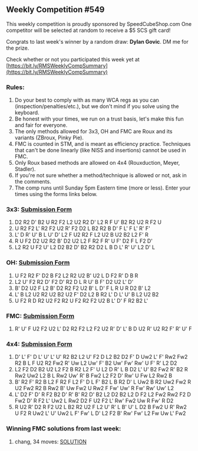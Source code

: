 ## Weekly Competition #549 
 
 This weekly competition is proudly sponsored by SpeedCubeShop.com 
 One competitor will be selected at random to receive a $5 SCS gift card! 
 
 Congrats to last week's winner by a random draw: **Dylan Govic**. DM me for the prize. 
 
 Check whether or not you participated this week yet at [https://bit.ly/RMSWeeklyCompSummary](https://bit.ly/RMSWeeklyCompSummary)  
 
 ### Rules: 
 1. Do your best to comply with as many WCA regs as you can (inspection/penalties/etc.), but we don't mind if you solve using the keyboard. 
 2. Be honest with your times, we run on a trust basis, let's make this fun and fair for everyone. 
 3. The only methods allowed for 3x3, OH and FMC are Roux and its variants (ZBroux, Pinky Pie). 
 4. FMC is counted in STM, and is meant as efficiency practice. Techniques that can't be done linearly (like NISS and insertions) cannot be used in FMC. 
 5. Only Roux based methods are allowed on 4x4 (Rouxduction, Meyer, Stadler). 
 6. If you're not sure whether a method/technique is allowed or not, ask in the comments. 
 7. The comp runs until Sunday 5pm Eastern time (more or less). Enter your times using the forms links below. 
 
### 3x3: [Submission Form](https://forms.gle/H5xoCWvGKnZ92fQt8) 
 1. D2 R2 D' B2 U R2 F2 L2 U2 R2 D' L2 R F U' B2 R2 U2 R F2 U 
 2. U R2 F2 L' R2 F2 U2 R' F2 D2 L B2 R2 B D' F L' F L' R' F' 
 3. L' D R' U' B L U' D' L2 F U2 R2 F L2 U2 B U2 B2 L2 F' R 
 4. R U F2 D2 U2 R2 B' D2 U2 L2 F R2 F R' U F' D2 F L F2 D' 
 5. L2 R2 U F2 U' L2 D2 B2 D' B2 R2 D2 L B D L' R' U' L2 D' L 
 
### OH: [Submission Form](https://forms.gle/UgRLW3K1d5KkMGfM9) 
 1. U F2 R2 F' D2 B F2 L2 R2 U2 B' U2 L D F2 R' D B R 
 2. L2 U' F2 R2 D' F2 D' R2 D L R U' B F' D2 U2 L' D' 
 3. B' D2 U2 F L2 B' D2 R2 F2 U2 B' L D' F L R U R D2 B' L2 
 4. L' B L2 U2 R2 U2 B2 U2 F' D2 L2 B R2 L' D L' U' B L2 U2 B2 
 5. U F2 R D R2 U2 F2 R2 U F2 R2 F2 U2 B L' D' F R2 B2 L' 
 
### FMC: [Submission Form](https://forms.gle/1P9VUgZmA1pibwvL9) 
 1. R' U' F U2 F2 U2 L' D2 R2 F2 L2 F2 U2 R' D' L' B D U2 R' U2 R2 F' R' U' F 
 
### 4x4: [Submission Form](https://forms.gle/bHNjncvEcPvFWBP2A) 
 1. D' L' F' D L' U' L' U' R2 B2 L2 U' F2 D L2 B2 D2 F' D Uw2 L' F' Rw2 Fw2 R2 B L F U2 R2 Fw2 R' Uw L2 Uw' F' B2 Uw' Fw' Rw' U F' R' L2 D2 
 2. L2 F2 D2 B2 U2 L2 F2 B R2 L2 F' U L2 D R' L B D2 L' U' B2 Fw2 R' B2 R Rw2 Uw2 L2 B L Rw2 Uw' R' B Fw2 L2 F2 D' Rw' U Fw L2 Rw2 B 
 3. B' R2 F' R2 B L2 F R2 F L2 F' D L F' B2 L B R2 D' L Uw2 B R2 Uw2 Fw2 R U2 Fw2 R2 B Rw2 B' Uw Fw2 U Rw2 F Fw' Uw' R Fw' Rw' Uw' L2 
 4. L' D2 F' D' R F2 B2 D' R' B' R2 D' B2 L2 D2 B2 L2 D F2 L2 Fw2 Rw2 F2 D Fw2 D' R F2 L' Uw2 L Rw2 D2 F U2 F2 L' Rw' Fw2 Uw R Fw' R D2 
 5. R U2 R' D2 R F2 U2 L B2 R2 U2 F L2 U' R' L B' U' L D2 B Fw2 U R' Rw2 U F2 R Uw2 L' U' Uw2 L F' Fw' L D' L2 F2 B' Rw' Fw' L2 Fw Uw L' Fw2 
 
### Winning FMC solutions from last week: 
 1. chang, 34 moves: [SOLUTION](https://bit.ly/46DN4IE)
 